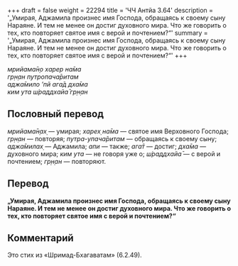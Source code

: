 +++
draft = false
weight = 22294
title = 'ЧЧ Антйа 3.64'
description = '„Умирая, Аджамила произнес имя Господа, обращаясь к своему сыну Нараяне. И тем не менее он достиг духовного мира. Что же говорить о тех, кто повторяет святое имя с верой и почтением?“'
summary = '„Умирая, Аджамила произнес имя Господа, обращаясь к своему сыну Нараяне. И тем не менее он достиг духовного мира. Что же говорить о тех, кто повторяет святое имя с верой и почтением?“'
+++

_мрийама̄н̣о харер на̄ма  
гр̣н̣ан путропача̄ритам  
аджа̄мило ’пй ага̄д дха̄ма  
ким ута ш́раддхайа̄ гр̣н̣ан_

## Пословный перевод

_мрийама̄н̣ах̣_ — умирая; _харех̣_ _на̄ма_ — святое имя Верховного Господа; _гр̣н̣ан_ — повторяя; _путра_\-_упача̄ритам_ — обращаясь к своему сыну; _аджа̄милах̣_ — Аджамила; _апи_ — также; _ага̄т_ — достиг; _дха̄ма_ — духовного мира; _ким_ _ута_ — не говоря уже о; _ш́раддхайа̄_ — с верой и почтением; _гр̣н̣ан_ — повторяют.

## Перевод

**„Умирая, Аджамила произнес имя Господа, обращаясь к своему сыну Нараяне. И тем не менее он достиг духовного мира. Что же говорить о тех, кто повторяет святое имя с верой и почтением?“**

## Комментарий

Это стих из «Шримад-Бхагаватам» (6.2.49).
